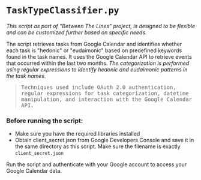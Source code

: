 # `TaskTypeClassifier.py`
*This script as part of "Between The Lines" project, is designed to be flexible and can be customized further based on specific needs.*

The script retrieves tasks from Google Calendar and identifies whether each task is "hedonic" or "eudaimonic" based on predefined keywords found in the task names. It uses the Google Calendar
API to retrieve events that occurred within the last two months. *The categorization is performed using regular expressions to identify hedonic and eudaimonic patterns in the task names.*

> <samp>Techniques used include OAuth 2.0 authentication, regular expressions for task categorization,
datetime manipulation, and interaction with the Google Calendar API.</samp>

### Before running the script:
- Make sure you have the required libraries installed
- Obtain client_secret.json from Google Developers Console and save it in the same directory as this script. Make sure the filename is exactly `client_secret.json`

Run the script and authenticate with your Google account to access your Google Calendar data.
